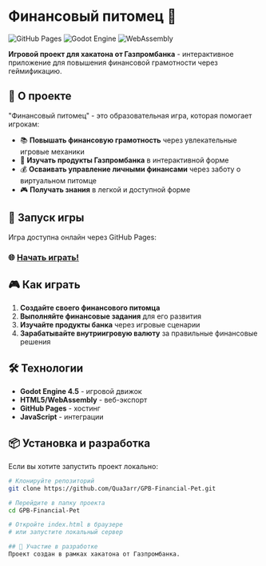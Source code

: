 # Финансовый питомец 🐾

![GitHub Pages](https://img.shields.io/badge/GitHub%20Pages-Deployed-brightgreen)
![Godot Engine](https://img.shields.io/badge/Godot-4.x-478CBF?logo=godotengine)
![WebAssembly](https://img.shields.io/badge/WebAssembly-supported-654FF0?logo=webassembly)

**Игровой проект для хакатона от Газпромбанка** - интерактивное приложение для повышения финансовой грамотности через геймификацию.

## 🎯 О проекте

"Финансовый питомец" - это образовательная игра, которая помогает игрокам:
- 📚 **Повышать финансовую грамотность** через увлекательные игровые механики
- 🏦 **Изучать продукты Газпромбанка** в интерактивной форме
- 💰 **Осваивать управление личными финансами** через заботу о виртуальном питомце
- 🎮 **Получать знания** в легкой и доступной форме

## 🚀 Запуск игры

Игра доступна онлайн через GitHub Pages:
### 🌐 [Начать играть!](https://qua3arr.github.io/GPB-Financial-Pet/)

## 🎮 Как играть

1. **Создайте своего финансового питомца**
2. **Выполняйте финансовые задания** для его развития
3. **Изучайте продукты банка** через игровые сценарии
4. **Зарабатывайте внутриигровую валюту** за правильные финансовые решения

## 🛠 Технологии

- **Godot Engine 4.5** - игровой движок
- **HTML5/WebAssembly** - веб-экспорт
- **GitHub Pages** - хостинг
- **JavaScript** - интеграции

## 📦 Установка и разработка

Если вы хотите запустить проект локально:

```bash
# Клонируйте репозиторий
git clone https://github.com/Qua3arr/GPB-Financial-Pet.git

# Перейдите в папку проекта
cd GPB-Financial-Pet

# Откройте index.html в браузере
# или запустите локальный сервер

## 🤝 Участие в разработке
Проект создан в рамках хакатона от Газпромбанка.